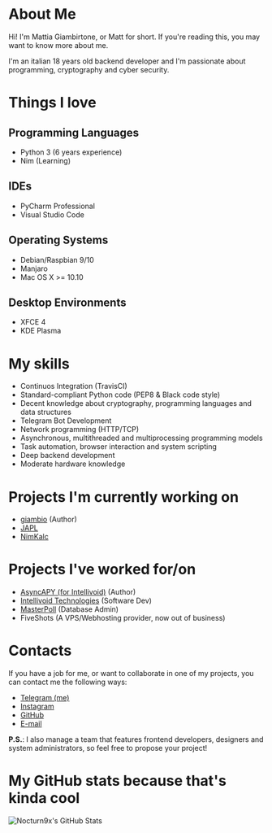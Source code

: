 # About Me

Hi! I'm Mattia Giambirtone, or Matt for short. If you're reading this, you may want to know more about me.

I'm an italian 18 years old backend developer and I'm passionate about programming, cryptography and cyber security.


# Things I love

## Programming Languages

- Python 3 (6 years experience)
- Nim (Learning)

## IDEs

- PyCharm Professional
- Visual Studio Code

## Operating Systems

- Debian/Raspbian 9/10
- Manjaro
- Mac OS X >= 10.10

## Desktop Environments

- XFCE 4
- KDE Plasma

# My skills

- Continuos Integration (TravisCI)
- Standard-compliant Python code (PEP8 & Black code style)
- Decent knowledge about cryptography, programming languages and data structures
- Telegram Bot Development
- Network programming (HTTP/TCP)
- Asynchronous, multithreaded and multiprocessing programming models
- Task automation, browser interaction and system scripting
- Deep backend development
- Moderate hardware knowledge

# Projects I'm currently working on

- [giambio](https:github.com/nocturn9x/giambio) (Author)
- [JAPL](https://github.com/japl-lang/japl)
- [NimKalc](https://github.com/nocturn9x/nimkalc)

# Projects I've worked for/on
- [AsyncAPY (for Intellivoid)](https://asyncapy.readthedocs.io) (Author)
- [Intellivoid Technologies](https://intellivoid.net) (Software Dev)
- [MasterPoll](https://telegram.me/MasterPoll) (Database Admin)
- FiveShots (A VPS/Webhosting provider, now out of business)

# Contacts

If you have a job for me, or want to collaborate in one of my projects, you can contact me the following ways:

- [Telegram (me)](https://t.me/nocturn9x)
- [Instagram](https://instagram.com/nocturn9x)
- [GitHub](https://github.com/nocturn9x)
- [E-mail](mailto:hackhab@gmail.com)


**P.S.**: I also manage a team that features frontend developers, designers and system administrators, so feel free to propose your project!

# My GitHub stats because that's kinda cool

![Nocturn9x's GitHub Stats](https://github-readme-stats.vercel.app/api?username=nocturn9x)
